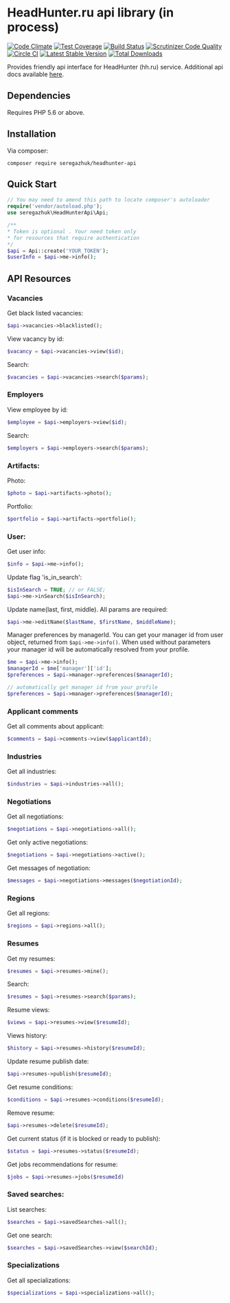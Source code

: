 # HeadHunter.ru api library (in process)

[![Code Climate](https://codeclimate.com/github/seregazhuk/php-headhunter-api/badges/gpa.svg)](https://codeclimate.com/github/seregazhuk/php-headhunter-api)
[![Test Coverage](https://codeclimate.com/github/seregazhuk/php-headhunter-api/badges/coverage.svg)](https://codeclimate.com/github/seregazhuk/php-headhunter-api/coverage)
[![Build Status](https://travis-ci.org/seregazhuk/php-headhunter-api.svg)](https://travis-ci.org/seregazhuk/php-headhunter-api)
[![Scrutinizer Code Quality](https://scrutinizer-ci.com/g/seregazhuk/php-headhunter-api/badges/quality-score.png?b=master)](https://scrutinizer-ci.com/g/seregazhuk/php-headhunter-api/?branch=master)
[![Circle CI](https://circleci.com/gh/seregazhuk/php-headhunter-api.svg?style=shield)](https://circleci.com/gh/seregazhuk/php-headhunter-api)
[![Latest Stable Version](https://poser.pugx.org/seregazhuk/headhunter-api/v/stable)](https://packagist.org/packages/seregazhuk/headhunter-api)
[![Total Downloads](https://poser.pugx.org/seregazhuk/headhunter-api/downloads)](https://packagist.org/packages/seregazhuk/headhunter-api)

Provides friendly api interface for HeadHunter (hh.ru) service.
Additional api docs available [here](https://github.com/hhru/api).

## Dependencies

Requires PHP 5.6 or above.


## Installation

Via composer:
```
composer require seregazhuk/headhunter-api
```

## Quick Start

```php 
// You may need to amend this path to locate composer's autoloader
require('vendor/autoload.php'); 
use seregazhuk\HeadHunterApi\Api;

/**
* Token is optional . Your need token only 
* for resources that require authentication
*/
$api = Api::create('YOUR_TOKEN');
$userInfo = $api->me->info();
```

## API Resources

### Vacancies
Get black listed vacancies:
```php 
$api->vacancies->blacklisted(); 
```

View vacancy by id:
```php 
$vacancy = $api->vacancies->view($id); 
```

Search:
```php 
$vacancies = $api->vacancies->search($params); 
```

### Employers

View employee by id:
```php 
$employee = $api->employers->view($id); 
```

Search:
```php 
$employers = $api->employers->search($params); 
```

### Artifacts:

Photo:
```php 
$photo = $api->artifacts->photo(); 
```

Portfolio:
```php 
$portfolio = $api->artifacts->portfolio(); 
```

### User:

Get user info:
```php
$info = $api->me->info();
```

Update flag 'is_in_search':
```php
$isInSearch = TRUE; // or FALSE;
$api->me->inSearch($isInSearch);
```

Update name(last, first, middle). All params are required:
```php
$api->me->editName($lastName, $firstName, $middleName);
```

Manager preferences by managerId. You can get your manager id from user object, returned from `$api->me->info()`.
When used without parameters your manager id will be automatically resolved from your profile.

```php
$me = $api->me->info();
$managerId = $me['manager']['id'];
$preferences = $api->manager->preferences($managerId);

// automatically get manager id from your profile
$preferences = $api->manager->preferences($managerId);
```

### Applicant comments

Get all comments about applicant:
```php 
$comments = $api->comments->view($applicantId); 
```

### Industries

Get all industries:
```php 
$industries = $api->industries->all(); 
```

### Negotiations

Get all negotiations:
```php 
$negotiations = $api->negotiations->all(); 
```

Get only active negotiations:
```php 
$negotiations = $api->negotiations->active(); 
```

Get messages of negotiation:
```php 
$messages = $api->negotiations->messages($negotiationId); 
```

### Regions

Get all regions:
```php 
$regions = $api->regions->all(); 
```

### Resumes

Get my resumes:
```php 
$resumes = $api->resumes->mine(); 
```

Search:
```php 
$resumes = $api->resumes->search($params); 
```

Resume views:
```php 
$views = $api->resumes->view($resumeId); 
```

Views history:
```php 
$history = $api->resumes->history($resumeId); 
```

Update resume publish date:
```php 
$api->resumes->publish($resumeId); 
```

Get resume conditions:
```php 
$conditions = $api->resumes->conditions($resumeId); 
```

Remove resume:
```php
$api->resumes->delete($resumeId);
```

Get current status (if it is blocked or ready to publish):
```php
$status = $api->resumes->status($resumeId);
```

Get jobs recommendations for resume:
```php
$jobs = $api->resumes->jobs($resumeId)
```

### Saved searches:

List searches:
```php 
$searches = $api->savedSearches->all(); 
```

Get one search:
```php 
$searches = $api->savedSearches->view($searchId); 
```

### Specializations

Get all specializations:
```php 
$specializations = $api->specializations->all(); 
```
